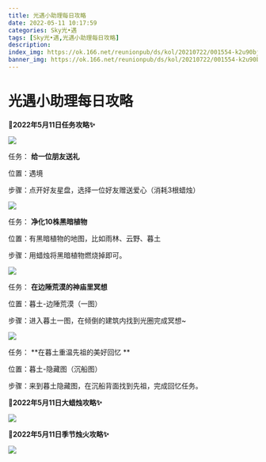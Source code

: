 ```yaml
---
title: 光遇小助理每日攻略
date: 2022-05-11 10:17:59
categories: Sky光•遇
tags: [Sky光•遇,光遇小助理每日攻略]
description: 
index_img: https://ok.166.net/reunionpub/ds/kol/20210722/001554-k2u90bj7ay.png?imageView&thumbnail=600x0&type=jpg
banner_img: https://ok.166.net/reunionpub/ds/kol/20210722/001554-k2u90bj7ay.png?imageView&thumbnail=600x0&type=jpg
---
```

# 光遇小助理每日攻略
**🎉2022年5月11日任务攻略✨**

![](https://ok.166.net/reunionpub/ds/kol/20220511/000315-k6psmusy3e.png)

任务： **给一位朋友送礼**

位置：遇境

步骤：点开好友星盘，选择一位好友赠送爱心（消耗3根蜡烛）

![](https://ok.166.net/reunionpub/ds/kol/20220511/000407-04avbsr8no.png)

任务： **净化10株黑暗植物**

位置：有黑暗植物的地图，比如雨林、云野、暮土

步骤：用蜡烛将黑暗植物燃烧掉即可。

![](https://ok.166.net/reunionpub/ds/kol/20220511/000619-4uwqot06ym.png)

任务： **在边陲荒漠的神庙里冥想**

位置：暮土-边陲荒漠（一图）

步骤：进入暮土一图，在倾倒的建筑内找到光圈完成冥想~

![](https://ok.166.net/reunionpub/ds/kol/20220511/001853-t53wmej90f.png)

任务： **在暮土重温先祖的美好回忆  **

位置：暮土-隐藏图（沉船图）

步骤：来到暮土隐藏图，在沉船背面找到先祖，完成回忆任务。

 **🎉2022年5月11日大蜡烛攻略✨**

![](https://ok.166.net/reunionpub/ds/kol/20220511/000300-gtq0i2s3om.png)

  

 **🎉2022年5月11日季节烛火攻略✨**

![](https://ok.166.net/reunionpub/ds/kol/20220511/000512-tch8j94nui.png)

  

  

